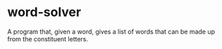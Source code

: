 # word-solver
A program that, given a word, gives a list of words that can be made up from the constituent letters.
